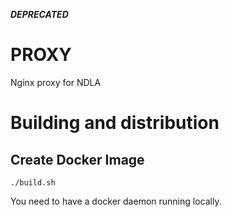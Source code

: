 **_DEPRECATED_**

# PROXY

Nginx proxy for NDLA

# Building and distribution

## Create Docker Image
    ./build.sh

You need to have a docker daemon running locally.
